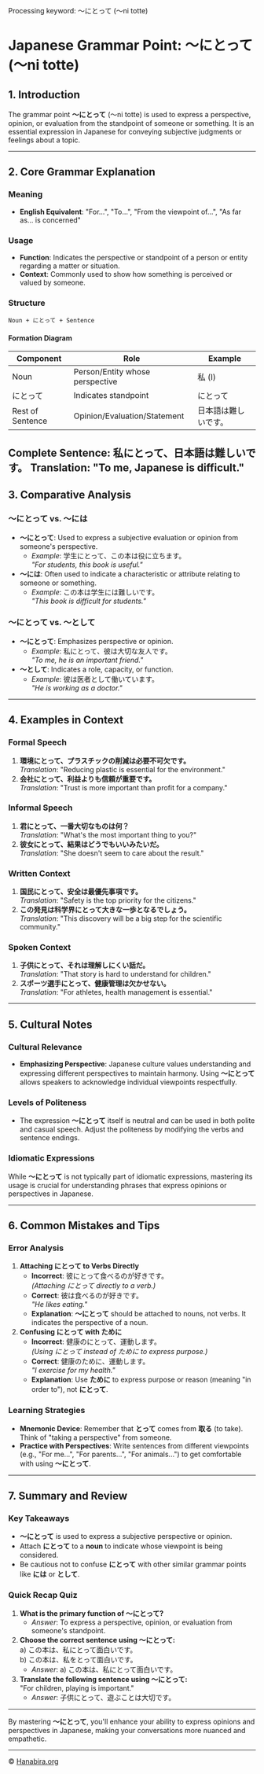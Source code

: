 Processing keyword: ～にとって (〜ni totte)
# Japanese Grammar Point: ～にとって (〜ni totte)

## 1. Introduction
The grammar point **～にとって** (〜ni totte) is used to express a perspective, opinion, or evaluation from the standpoint of someone or something. It is an essential expression in Japanese for conveying subjective judgments or feelings about a topic.

---
## 2. Core Grammar Explanation
### Meaning
- **English Equivalent**: "For...", "To...", "From the viewpoint of...", "As far as... is concerned"
### Usage
- **Function**: Indicates the perspective or standpoint of a person or entity regarding a matter or situation.
- **Context**: Commonly used to show how something is perceived or valued by someone.
### Structure
```plaintext
Noun + にとって + Sentence
```
#### Formation Diagram
| **Component** | **Role**                         | **Example**        |
|---------------|----------------------------------|--------------------|
| Noun          | Person/Entity whose perspective  | 私 (I)             |
| にとって       | Indicates standpoint             | にとって           |
| Rest of Sentence | Opinion/Evaluation/Statement   | 日本語は難しいです。 |
**Complete Sentence**: 私にとって、日本語は難しいです。
**Translation**: "To me, Japanese is difficult."
---
## 3. Comparative Analysis
### ～にとって vs. ～には
- **～にとって**: Used to express a subjective evaluation or opinion from someone's perspective.
  - *Example*: 学生にとって、この本は役に立ちます。  
    *"For students, this book is useful."*
- **～には**: Often used to indicate a characteristic or attribute relating to someone or something.
  - *Example*: この本は学生には難しいです。  
    *"This book is difficult for students."*
### ～にとって vs. ～として
- **～にとって**: Emphasizes perspective or opinion.
  - *Example*: 私にとって、彼は大切な友人です。  
    *"To me, he is an important friend."*
- **～として**: Indicates a role, capacity, or function.
  - *Example*: 彼は医者として働いています。  
    *"He is working as a doctor."*
---
## 4. Examples in Context
### Formal Speech
1. **環境にとって、プラスチックの削減は必要不可欠です。**  
   *Translation*: "Reducing plastic is essential for the environment."
2. **会社にとって、利益よりも信頼が重要です。**  
   *Translation*: "Trust is more important than profit for a company."
### Informal Speech
1. **君にとって、一番大切なものは何？**  
   *Translation*: "What's the most important thing to you?"
2. **彼女にとって、結果はどうでもいいみたいだ。**  
   *Translation*: "She doesn't seem to care about the result."
### Written Context
1. **国民にとって、安全は最優先事項です。**  
   *Translation*: "Safety is the top priority for the citizens."
2. **この発見は科学界にとって大きな一歩となるでしょう。**  
   *Translation*: "This discovery will be a big step for the scientific community."
### Spoken Context
1. **子供にとって、それは理解しにくい話だ。**  
   *Translation*: "That story is hard to understand for children."
2. **スポーツ選手にとって、健康管理は欠かせない。**  
   *Translation*: "For athletes, health management is essential."
---
## 5. Cultural Notes
### Cultural Relevance
- **Emphasizing Perspective**: Japanese culture values understanding and expressing different perspectives to maintain harmony. Using **～にとって** allows speakers to acknowledge individual viewpoints respectfully.
### Levels of Politeness
- The expression **～にとって** itself is neutral and can be used in both polite and casual speech. Adjust the politeness by modifying the verbs and sentence endings.
### Idiomatic Expressions
While **～にとって** is not typically part of idiomatic expressions, mastering its usage is crucial for understanding phrases that express opinions or perspectives in Japanese.

---
## 6. Common Mistakes and Tips
### Error Analysis
1. **Attaching にとって to Verbs Directly**
   - **Incorrect**: 彼にとって食べるのが好きです。  
     *(Attaching にとって directly to a verb.)*
   - **Correct**: 彼は食べるのが好きです。  
     *"He likes eating."*
   - **Explanation**: **～にとって** should be attached to nouns, not verbs. It indicates the perspective of a noun.
2. **Confusing にとって with ために**
   - **Incorrect**: 健康のにとって、運動します。  
     *(Using にとって instead of ために to express purpose.)*
   - **Correct**: 健康のために、運動します。  
     *"I exercise for my health."*
   - **Explanation**: Use **ために** to express purpose or reason (meaning "in order to"), not **にとって**.
### Learning Strategies
- **Mnemonic Device**: Remember that **とって** comes from **取る** (to take). Think of "taking a perspective" from someone.
- **Practice with Perspectives**: Write sentences from different viewpoints (e.g., "For me...", "For parents...", "For animals...") to get comfortable with using **～にとって**.
---
## 7. Summary and Review
### Key Takeaways
- **～にとって** is used to express a subjective perspective or opinion.
- Attach **にとって** to a **noun** to indicate whose viewpoint is being considered.
- Be cautious not to confuse **にとって** with other similar grammar points like **には** or **として**.
### Quick Recap Quiz
1. **What is the primary function of ～にとって?**  
   - *Answer*: To express a perspective, opinion, or evaluation from someone's standpoint.
2. **Choose the correct sentence using ～にとって:**  
   a) この本は、私にとって面白いです。  
   b) この本は、私をとって面白いです。  
   - *Answer*: a) この本は、私にとって面白いです。
3. **Translate the following sentence using ～にとって:**  
   "For children, playing is important."  
   - *Answer*: 子供にとって、遊ぶことは大切です。
---
By mastering **～にとって**, you'll enhance your ability to express opinions and perspectives in Japanese, making your conversations more nuanced and empathetic.


---

© [Hanabira.org](https://hanabira.org)

